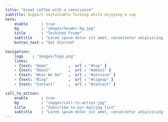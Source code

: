 ```yaml
---
title: "Great coffee with a conscience"
subtitle: Support sustainable farming while enjoying a cup
hero:
    enable      : true
    bg          : "images/header-bg.jpg"
    title       : "Techshed Frome"
    subtitle    : "Lorem ipsum dolor sit amet, consectetur adipisicing elit, sed do eiusmod tempor incididunt ut labore et dolore magna"
    button_text : "Get Started"

navigation:
    logo    : "images/logo.png"
    links:
    - {text: "Home"         ,  url : "#top" }
    - {text: "About"        ,  url : "#about" }
    - {text: "What We Do"   ,  url : "#service" }
    - {text: "Blog"         ,  url : "#signup" }
    - {text: "Contact"      ,  url : "#contact" }

call_to_action:
    enable      : true
    bg          : "images/call-to-action.jpg"
    title       : "Subscribe to our mailing list"
    subtitle    : "Lorem ipsum dolor sit amet, consectetur adipisicing elit, sed do eiusmod"
---
```

